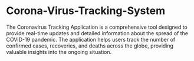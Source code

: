 # Corona-Virus-Tracking-System
The Coronavirus Tracking Application is a comprehensive tool designed to provide real-time updates and detailed information about the spread of the COVID-19 pandemic. The application helps users track the number of confirmed cases, recoveries, and deaths across the globe, providing valuable insights into the ongoing situation.
